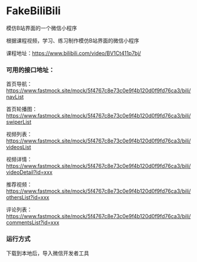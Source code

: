 # FakeBiliBili
模仿B站界面的一个微信小程序

根据课程视频，学习、练习制作模仿B站界面的微信小程序

课程地址：https://www.bilibili.com/video/BV1Ct411p7bj/

### 可用的接口地址：
首页导航：
https://www.fastmock.site/mock/5f4767c8e73c0e9f4b120d0f9fd76ca3/bili/navList

首页轮播图：
https://www.fastmock.site/mock/5f4767c8e73c0e9f4b120d0f9fd76ca3/bili/swiperList

视频列表：
https://www.fastmock.site/mock/5f4767c8e73c0e9f4b120d0f9fd76ca3/bili/videosList

视频详情：
https://www.fastmock.site/mock/5f4767c8e73c0e9f4b120d0f9fd76ca3/bili/videoDetail?id=xxx

推荐视频：
https://www.fastmock.site/mock/5f4767c8e73c0e9f4b120d0f9fd76ca3/bili/othersList?id=xxx

评论列表：
https://www.fastmock.site/mock/5f4767c8e73c0e9f4b120d0f9fd76ca3/bili/commentsList?id=xxx

### 运行方式
下载到本地后，导入微信开发者工具
